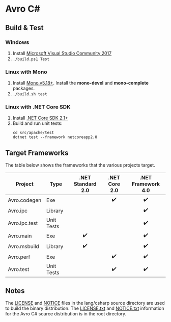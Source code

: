 # Avro C#

## Build & Test

### Windows

1. Install [Microsoft Visual Studio Community 2017](https://www.visualstudio.com/downloads/)
2. `./build.ps1 Test`

### Linux with Mono

1. Install [Mono v5.18+](https://www.mono-project.com/download/stable/). Install the **mono-devel**
   and **mono-complete** packages.
2. `./build.sh test`

### Linux with .NET Core SDK

1. Install [.NET Core SDK 2.1+](https://www.microsoft.com/net/download/linux)
2. Build and run unit tests:
    ```
    cd src/apache/test
    dotnet test --framework netcoreapp2.0
    ```

## Target Frameworks

The table below shows the frameworks that the various projects target.

Project       | Type         | .NET Standard 2.0  | .NET Core 2.0      | .NET Framework 4.0
------------  | ------------ |:------------------:|:------------------:|:------------------:
Avro.codegen  | Exe          |                    | :heavy_check_mark: | :heavy_check_mark:
Avro.ipc      | Library      |                    |                    | :heavy_check_mark:
Avro.ipc.test | Unit Tests   |                    |                    | :heavy_check_mark:
Avro.main     | Exe          | :heavy_check_mark: |                    | :heavy_check_mark:
Avro.msbuild  | Library      | :heavy_check_mark: |                    | :heavy_check_mark:
Avro.perf     | Exe          |                    | :heavy_check_mark: | :heavy_check_mark:
Avro.test     | Unit Tests   |                    | :heavy_check_mark: | :heavy_check_mark:


## Notes

The [LICENSE](./LICENSE) and [NOTICE](./NOTICE) files in the lang/csharp source directory are used to build the binary distribution. The [LICENSE.txt](../../LICENSE.txt) and [NOTICE.txt](../../NOTICE.txt) information for the Avro C# source distribution is in the root directory.
